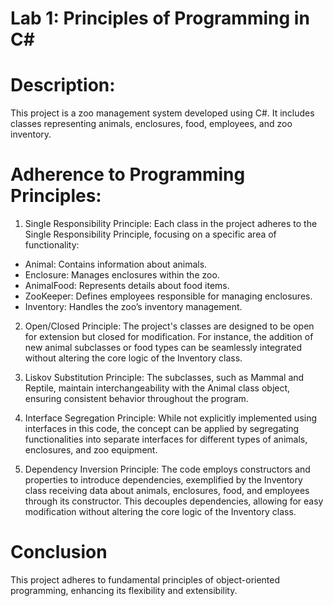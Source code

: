 # **Lab 1: Principles of Programming in C#**

# **Description**:
This project is a zoo management system developed using C#. It includes classes representing animals, enclosures, food, employees, and zoo inventory.

# **Adherence to Programming Principles**:
1. Single Responsibility Principle: Each class in the project adheres to the Single Responsibility Principle, focusing on a specific area of functionality:

- Animal: Contains information about animals.
- Enclosure: Manages enclosures within the zoo.
- AnimalFood: Represents details about food items.
- ZooKeeper: Defines employees responsible for managing enclosures.
- Inventory: Handles the zoo’s inventory management.
  
2. Open/Closed Principle: The project's classes are designed to be open for extension but closed for modification. For instance, the addition of new animal subclasses or food types can be seamlessly integrated without altering the core logic of the Inventory class.

3. Liskov Substitution Principle: The subclasses, such as Mammal and Reptile, maintain interchangeability with the Animal class object, ensuring consistent behavior throughout the program.

4. Interface Segregation Principle: While not explicitly implemented using interfaces in this code, the concept can be applied by segregating functionalities into separate interfaces for different types of animals, enclosures, and zoo equipment.

5. Dependency Inversion Principle: The code employs constructors and properties to introduce dependencies, exemplified by the Inventory class receiving data about animals, enclosures, food, and employees through its constructor. This decouples dependencies, allowing for easy modification without altering the core logic of the Inventory class.
# **Conclusion**
This project adheres to fundamental principles of object-oriented programming, enhancing its flexibility and extensibility.
